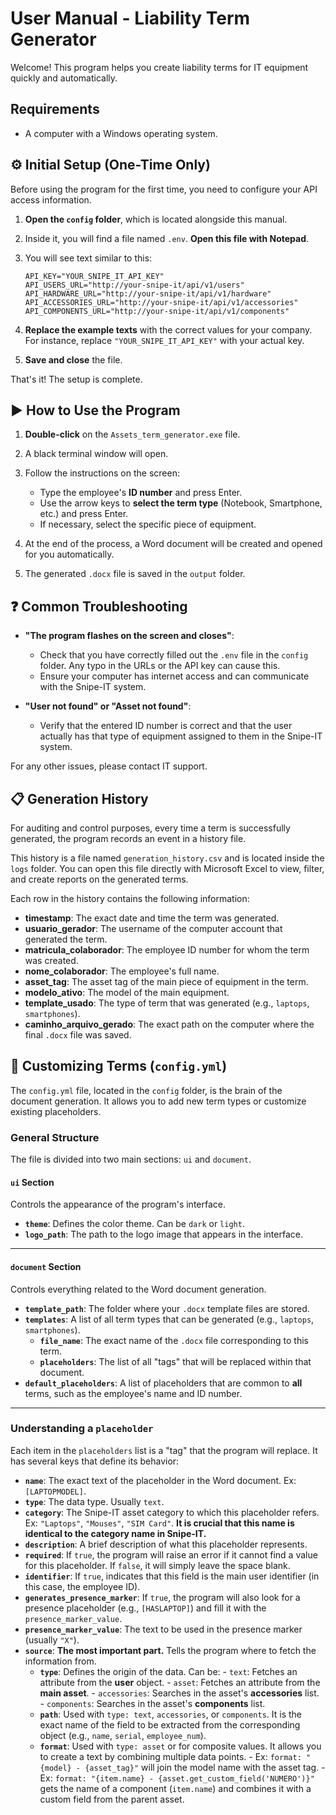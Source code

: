 # User Manual - Liability Term Generator

Welcome! This program helps you create liability terms for IT equipment quickly and automatically.

## Requirements

- A computer with a Windows operating system.

## ⚙️ Initial Setup (One-Time Only)

Before using the program for the first time, you need to configure your API access information.

1. **Open the `config` folder**, which is located alongside this manual.
2. Inside it, you will find a file named `.env`. **Open this file with Notepad**.
3. You will see text similar to this:

    ```env
    API_KEY="YOUR_SNIPE_IT_API_KEY"
    API_USERS_URL="http://your-snipe-it/api/v1/users"
    API_HARDWARE_URL="http://your-snipe-it/api/v1/hardware"
    API_ACCESSORIES_URL="http://your-snipe-it/api/v1/accessories"
    API_COMPONENTS_URL="http://your-snipe-it/api/v1/components"
    ```

4. **Replace the example texts** with the correct values for your company. For instance, replace `"YOUR_SNIPE_IT_API_KEY"` with your actual key.
5. **Save and close** the file.

That's it! The setup is complete.

## ▶️ How to Use the Program

1. **Double-click** on the `Assets_term_generator.exe` file.
2. A black terminal window will open.
3. Follow the instructions on the screen:
   - Type the employee's **ID number** and press Enter.
   - Use the arrow keys to **select the term type** (Notebook, Smartphone, etc.) and press Enter.
   - If necessary, select the specific piece of equipment.

4. At the end of the process, a Word document will be created and opened for you automatically.
5. The generated `.docx` file is saved in the `output` folder.

## ❓ Common Troubleshooting

- **"The program flashes on the screen and closes"**:
  - Check that you have correctly filled out the `.env` file in the `config` folder. Any typo in the URLs or the API key can cause this.
  - Ensure your computer has internet access and can communicate with the Snipe-IT system.

- **"User not found" or "Asset not found"**:
  - Verify that the entered ID number is correct and that the user actually has that type of equipment assigned to them in the Snipe-IT system.

For any other issues, please contact IT support.

## 📋 Generation History

For auditing and control purposes, every time a term is successfully generated, the program records an event in a history file.

This history is a file named `generation_history.csv` and is located inside the `logs` folder. You can open this file directly with Microsoft Excel to view, filter, and create reports on the generated terms.

Each row in the history contains the following information:

- **timestamp**: The exact date and time the term was generated.
- **usuario_gerador**: The username of the computer account that generated the term.
- **matricula_colaborador**: The employee ID number for whom the term was created.
- **nome_colaborador**: The employee's full name.
- **asset_tag**: The asset tag of the main piece of equipment in the term.
- **modelo_ativo**: The model of the main equipment.
- **template_usado**: The type of term that was generated (e.g., `laptops`, `smartphones`).
- **caminho_arquivo_gerado**: The exact path on the computer where the final `.docx` file was saved.

## 🔧 Customizing Terms (`config.yml`)

The `config.yml` file, located in the `config` folder, is the brain of the document generation. It allows you to add new term types or customize existing placeholders.

### General Structure

The file is divided into two main sections: `ui` and `document`.

#### `ui` Section

Controls the appearance of the program's interface.

- **`theme`**: Defines the color theme. Can be `dark` or `light`.
- **`logo_path`**: The path to the logo image that appears in the interface.

---

#### `document` Section

Controls everything related to the Word document generation.

- **`template_path`**: The folder where your `.docx` template files are stored.
- **`templates`**: A list of all term types that can be generated (e.g., `laptops`, `smartphones`).
  - **`file_name`**: The exact name of the `.docx` file corresponding to this term.
  - **`placeholders`**: The list of all "tags" that will be replaced within that document.
- **`default_placeholders`**: A list of placeholders that are common to **all** terms, such as the employee's name and ID number.

---

### Understanding a `placeholder`

Each item in the `placeholders` list is a "tag" that the program will replace. It has several keys that define its behavior:

- **`name`**: The exact text of the placeholder in the Word document. Ex: `[LAPTOPMODEL]`.
- **`type`**: The data type. Usually `text`.
- **`category`**: The Snipe-IT asset category to which this placeholder refers. Ex: `"Laptops"`, `"Mouses"`, `"SIM Card"`. **It is crucial that this name is identical to the category name in Snipe-IT.**
- **`description`**: A brief description of what this placeholder represents.
- **`required`**: If `true`, the program will raise an error if it cannot find a value for this placeholder. If `false`, it will simply leave the space blank.
- **`identifier`**: If `true`, indicates that this field is the main user identifier (in this case, the employee ID).
- **`generates_presence_marker`**: If `true`, the program will also look for a presence placeholder (e.g., `[HASLAPTOP]`) and fill it with the `presence_marker_value`.
- **`presence_marker_value`**: The text to be used in the presence marker (usually `"X"`).
- **`source`**: **The most important part.** Tells the program where to fetch the information from.
  - **`type`**: Defines the origin of the data. Can be:
        -   `text`: Fetches an attribute from the **user** object.
        -   `asset`: Fetches an attribute from the **main asset**.
        -   `accessories`: Searches in the asset's **accessories** list.
        -   `components`: Searches in the asset's **components** list.
  - **`path`**: Used with `type: text`, `accessories`, or `components`. It is the exact name of the field to be extracted from the corresponding object (e.g., `name`, `serial`, `employee_num`).
  - **`format`**: Used with `type: asset` or for composite values. It allows you to create a text by combining multiple data points.
        -   Ex: `format: "{model} - {asset_tag}"` will join the model name with the asset tag.
        -   Ex: `format: "{item.name} - {asset.get_custom_field('NUMERO')}"` gets the name of a component (`item.name`) and combines it with a custom field from the parent asset.
